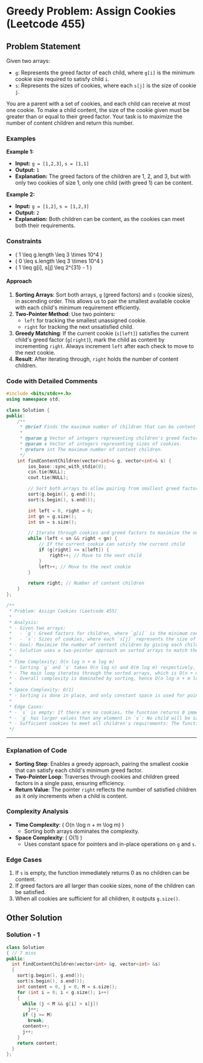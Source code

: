# Greedy Problem: Assign Cookies (Leetcode 455)

## Problem Statement

Given two arrays:

- `g`: Represents the greed factor of each child, where `g[i]` is the minimum cookie size required to satisfy child `i`.
- `s`: Represents the sizes of cookies, where each `s[j]` is the size of cookie `j`.

You are a parent with a set of cookies, and each child can receive at most one cookie. To make a child content, the size of the cookie given must be greater than or equal to their greed factor. Your task is to maximize the number of content children and return this number.

### Examples

**Example 1:**

- **Input:** `g = [1,2,3]`, `s = [1,1]`
- **Output:** `1`
- **Explanation:** The greed factors of the children are 1, 2, and 3, but with only two cookies of size 1, only one child (with greed 1) can be content.

**Example 2:**

- **Input:** `g = [1,2]`, `s = [1,2,3]`
- **Output:** `2`
- **Explanation:** Both children can be content, as the cookies can meet both their requirements.

### Constraints

- \( 1 \leq g.length \leq 3 \times 10^4 \)
- \( 0 \leq s.length \leq 3 \times 10^4 \)
- \( 1 \leq g[i], s[j] \leq 2^{31} - 1 \)

#### Approach

1. **Sorting Arrays**: Sort both arrays, `g` (greed factors) and `s` (cookie sizes), in ascending order. This allows us to pair the smallest available cookie with each child's minimum requirement efficiently.
2. **Two-Pointer Method**: Use two pointers:
   - `left` for tracking the smallest unassigned cookie.
   - `right` for tracking the next unsatisfied child.
3. **Greedy Matching**: If the current cookie (`s[left]`) satisfies the current child's greed factor (`g[right]`), mark the child as content by incrementing `right`. Always increment `left` after each check to move to the next cookie.
4. **Result**: After iterating through, `right` holds the number of content children.

### Code with Detailed Comments

```cpp
#include <bits/stdc++.h>
using namespace std;

class Solution {
public:
    /**
     * @brief Finds the maximum number of children that can be content with given cookies.
     *
     * @param g Vector of integers representing children's greed factors.
     * @param s Vector of integers representing sizes of cookies.
     * @return int The maximum number of content children.
     */
    int findContentChildren(vector<int>& g, vector<int>& s) {
        ios_base::sync_with_stdio(0);
        cin.tie(NULL);
        cout.tie(NULL);

        // Sort both arrays to allow pairing from smallest greed factor to smallest cookie size
        sort(g.begin(), g.end());
        sort(s.begin(), s.end());

        int left = 0, right = 0;
        int gn = g.size();
        int sn = s.size();

        // Iterate through cookies and greed factors to maximize the number of content children
        while (left < sn && right < gn) {
            // If the current cookie can satisfy the current child
            if (g[right] <= s[left]) {
                right++; // Move to the next child
            }
            left++; // Move to the next cookie
        }

        return right; // Number of content children
    }
};

/**
 * Problem: Assign Cookies (Leetcode 455)
 *
 * Analysis:
 * - Given two arrays:
 *   - `g`: Greed factors for children, where `g[i]` is the minimum cookie size required to satisfy child `i`.
 *   - `s`: Sizes of cookies, where each `s[j]` represents the size of cookie `j`.
 * - Goal: Maximize the number of content children by giving each child at most one cookie.
 * - Solution uses a two-pointer approach on sorted arrays to match the smallest available cookie to each child's greed factor.
 *
 * Time Complexity: O(n log n + m log m)
 * - Sorting `g` and `s` takes O(n log n) and O(m log m) respectively, where n and m are the sizes of `g` and `s`.
 * - The main loop iterates through the sorted arrays, which is O(n + m).
 * - Overall complexity is dominated by sorting, hence O(n log n + m log m).
 *
 * Space Complexity: O(1)
 * - Sorting is done in place, and only constant space is used for pointer tracking.
 *
 * Edge Cases:
 * - `s` is empty: If there are no cookies, the function returns 0 immediately.
 * - `g` has larger values than any element in `s`: No child will be satisfied, and the function returns 0.
 * - Sufficient cookies to meet all children's requirements: The function will return the number of children (`g.size()`).
 */
```

---

### Explanation of Code

- **Sorting Step**: Enables a greedy approach, pairing the smallest cookie that can satisfy each child's minimum greed factor.
- **Two-Pointer Loop**: Traverses through cookies and children greed factors in a single pass, ensuring efficiency.
- **Return Value**: The pointer `right` reflects the number of satisfied children as it only increments when a child is content.

### Complexity Analysis

- **Time Complexity**: \( O(n \log n + m \log m) \)
  - Sorting both arrays dominates the complexity.
- **Space Complexity**: \( O(1) \)
  - Uses constant space for pointers and in-place operations on `g` and `s`.

### Edge Cases

1. If `s` is empty, the function immediately returns 0 as no children can be content.
2. If greed factors are all larger than cookie sizes, none of the children can be satisfied.
3. When all cookies are sufficient for all children, it outputs `g.size()`.

## Other Solution

### Solution - 1

```cpp
class Solution
{ // 7 mins
public:
  int findContentChildren(vector<int> &g, vector<int> &s)
  {
    sort(g.begin(), g.end());
    sort(s.begin(), s.end());
    int content = 0, j = 0, M = s.size();
    for (int i = 0; i < g.size(); i++)
    {
      while (j < M && g[i] > s[j])
        j++;
      if (j >= M)
        break;
      content++;
      j++;
    }
    return content;
  }
};
```
